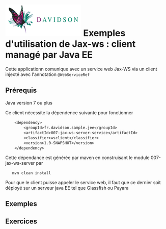 [![alt text](/dav_logo_small.png "Davidson Consulting")](http://www.davidson.fr/)
Exemples d'utilisation de Jax-ws : client managé par Java EE
============================================================

Cette applicationn comunique avec un service web Jax-WS via un client injecté 
avec l'annotation `@WebServiceRef`

Prérequis
---------
Java version 7 ou plus

Ce client nécessite la dépendence suivante pour fonctionner

```
    <dependency>
        <groupId>fr.davidson.sample.jee</groupId>
        <artifactId>007-jax-ws-server-service</artifactId>           
        <classifier>wsclient</classifier>
        <version>1.0-SNAPSHOT</version>
    </dependency>
```

Cette dépendance est générée par maven en construisant le module 007-jax-ws-server par

```
   mvn clean install
```

Pour que le client puisse appeler le service web, il faut que ce dernier soit 
déployé sur un serveur java EE tel que Glassfish ou Payara

Exemples
--------

Exercices
--------

